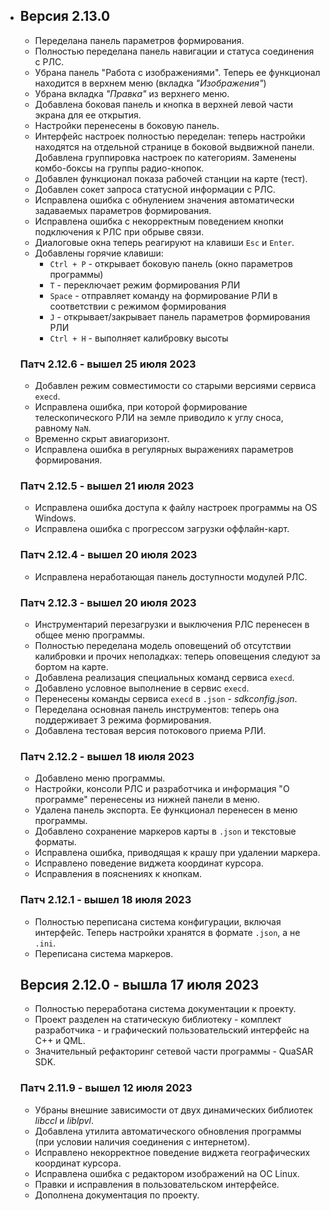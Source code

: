 - ## Версия 2.13.0

  - Переделана панель параметров формирования.
  - Полностью переделана панель навигации и статуса соединения с РЛС.
  - Убрана панель "Работа с изображениями". Теперь ее функционал находится в верхнем меню (вкладка *"Изображения"*)
  - Убрана вкладка *"Правка"* из верхнего меню. 
  - Добавлена боковая панель и кнопка в верхней левой части экрана для ее открытия.
  - Настройки перенесены в боковую панель.
  - Интерфейс настроек полностью переделан: теперь настройки находятся на отдельной странице в боковой выдвижной панели. Добавлена группировка настроек по категориям. Заменены комбо-боксы на группы радио-кнопок.
  - Добавлен функционал показа рабочей станции на карте (тест).
  - Добавлен сокет запроса статусной информации с РЛС.
  - Исправлена ошибка с обнулением значения автоматически задаваемых параметров формирования.
  - Исправлена ошибка с некорректным поведением кнопки подключения к РЛС при обрыве связи.
  - Диалоговые окна теперь реагируют на клавиши `Esc` и `Enter`.
  - Добавлены горячие клавиши:
    - `Ctrl + P` - открывает боковую панель (окно параметров программы)
    - `T` - переключает режим формирования РЛИ
    - `Space` - отправляет команду на формирование РЛИ в соответствии с режимом формирования
    - `J` - открывает/закрывает панель параметров формирования РЛИ
    - `Ctrl + H` - выполняет калибровку высоты


  ### Патч 2.12.6 - вышел 25 июля 2023

  - Добавлен режим совместимости со старыми версиями сервиса `execd`.
  - Исправлена ошибка, при которой формирование телескопического РЛИ на земле приводило к углу сноса, равному `NaN`.
  - Временно скрыт авиагоризонт.
  - Исправлена ошибка в регулярных выражениях параметров формирования.

  ### Патч 2.12.5 - вышел 21 июля 2023

  - Исправлена ошибка доступа к файлу настроек программы на OS Windows.
  - Исправлена ошибка с прогрессом загрузки оффлайн-карт.

  ### Патч 2.12.4 - вышел 20 июля 2023

  - Исправлена неработающая панель доступности модулей РЛС.

  ### Патч 2.12.3 - вышел 20 июля 2023

  - Инструментарий перезагрузки и выключения РЛС перенесен в общее меню программы.
  - Полностью переделана модель оповещений об отсутствии калибровки и прочих неполадках: теперь оповещения следуют за бортом на карте.
  - Добавлена реализация специальных команд сервиса `execd`.
  - Добавлено условное выполнение в сервис `execd`.
  - Перенесены команды сервиса `execd` в `.json` - *sdkconfig.json*.
  - Переделана основная панель инструментов: теперь она поддерживает 3 режима формирования.
  - Добавлена тестовая версия потокового приема РЛИ.

  ### Патч 2.12.2 - вышел 18 июля 2023

  - Добавлено меню программы.
  - Настройки, консоли РЛС и разработчика и информация "О программе" перенесены из нижней панели в меню.
  - Удалена панель экспорта. Ее функционал перенесен в меню программы.
  - Добавлено сохранение маркеров карты в `.json` и текстовые форматы.
  - Исправлена ошибка, приводящая к крашу при удалении маркера.
  - Исправлено поведение виджета координат курсора.
  - Исправления в пояснениях к кнопкам.

  ### Патч 2.12.1 - вышел 18 июля 2023

  - Полностью переписана система конфигурации, включая интерфейс. Теперь настройки хранятся в формате `.json`, а не `.ini`.
  - Переписана система маркеров.

  ## Версия 2.12.0 - вышла 17 июля 2023

  - Полностью переработана система документации к проекту.
  - Проект разделен на статическую библиотеку - комплект разработчика - и графический пользовательский интерфейс на C++ и QML. 
  - Значительный рефакторинг сетевой части программы - QuaSAR SDK.

  ### Патч 2.11.9 - вышел 12 июля 2023

  - Убраны внешние зависимости от двух динамических библиотек *libccl* и *liblpvl*.
  - Добавлена утилита автоматического обновления программы (при условии наличия соединения с интернетом).
  - Исправлено некорректное поведение виджета географических координат курсора.
  - Исправлена ошибка с редактором изображений на ОС Linux.
  - Правки и исправления в пользовательском интерфейсе.
  - Дополнена документация по проекту.